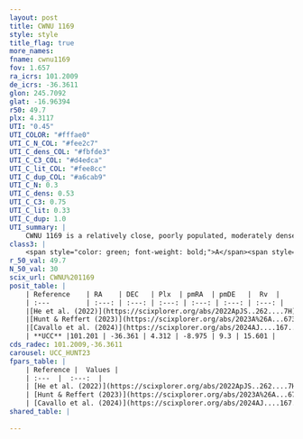 ```yaml
---
layout: post
title: CWNU 1169
style: style
title_flag: true
more_names: 
fname: cwnu1169
fov: 1.657
ra_icrs: 101.2009
de_icrs: -36.3611
glon: 245.7092
glat: -16.96394
r50: 49.7
plx: 4.3117
UTI: "0.45"
UTI_COLOR: "#fffae0"
UTI_C_N_COL: "#fee2c7"
UTI_C_dens_COL: "#fbfde3"
UTI_C_C3_COL: "#d4edca"
UTI_C_lit_COL: "#fee8cc"
UTI_C_dup_COL: "#a6cab9"
UTI_C_N: 0.3
UTI_C_dens: 0.53
UTI_C_C3: 0.75
UTI_C_lit: 0.33
UTI_C_dup: 1.0
UTI_summary: |
    CWNU 1169 is a relatively close, poorly populated, moderately dense object of high C3 quality. It was recently reported in the literature.
class3: |
    <span style="color: green; font-weight: bold;">A</span><span style="color: #FFC300; font-weight: bold;">B</span>
r_50_val: 49.7
N_50_val: 30
scix_url: CWNU%201169
posit_table: |
    | Reference    | RA    | DEC   | Plx  | pmRA  | pmDE   |  Rv  |
    | :---         | :---: | :---: | :---: | :---: | :---: | :---: |
    |[He et al. (2022)](https://scixplorer.org/abs/2022ApJS..262....7H) | 101.156 | -36.278 | 4.279 | -9.006 | 9.08 | -- |
    |[Hunt & Reffert (2023)](https://scixplorer.org/abs/2023A%26A...673A.114H) | 101.194 | -36.479 | 4.339 | -8.942 | 9.288 | 31.618 |
    |[Cavallo et al. (2024)](https://scixplorer.org/abs/2024AJ....167...12C) | 100.943 | -36.217 | 4.342 | -- | -- | -- |
    | **UCC** |101.201 | -36.361 | 4.312 | -8.975 | 9.3 | 15.601 | 
cds_radec: 101.2009,-36.3611
carousel: UCC_HUNT23
fpars_table: |
    | Reference |  Values |
    | :---  |  :---:  |
    | [He et al. (2022)](https://scixplorer.org/abs/2022ApJS..262....7H) | `A0=0.15, logAge=7.5` |
    | [Hunt & Reffert (2023)](https://scixplorer.org/abs/2023A%26A...673A.114H) | `AV50=1.091, diffAV50=0.636, MOD50=6.838, logAge50=7.898` |
    | [Cavallo et al. (2024)](https://scixplorer.org/abs/2024AJ....167...12C) | `AV50=0.75, dMod50=6.87, logAge50=7.45, [Fe/H]50=-0.01` |
shared_table: |
    
---
```

